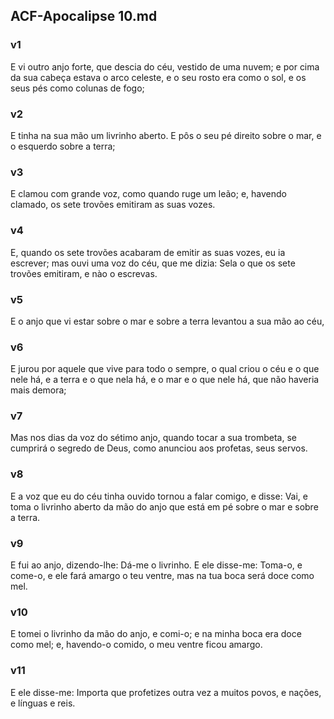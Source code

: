 ## ACF-Apocalipse 10.md
### v1
 E vi outro anjo forte, que descia do céu, vestido de uma nuvem; e por cima da sua cabeça estava o arco celeste, e o seu rosto era como o sol, e os seus pés como colunas de fogo;
### v2
 E tinha na sua mão um livrinho aberto. E pôs o seu pé direito sobre o mar, e o esquerdo sobre a terra;
### v3
 E clamou com grande voz, como quando ruge um leão; e, havendo clamado, os sete trovões emitiram as suas vozes.
### v4
 E, quando os sete trovões acabaram de emitir as suas vozes, eu ia escrever; mas ouvi uma voz do céu, que me dizia: Sela o que os sete trovões emitiram, e nào o escrevas.
### v5
 E o anjo que vi estar sobre o mar e sobre a terra levantou a sua mão ao céu,
### v6
 E jurou por aquele que vive para todo o sempre, o qual criou o céu e o que nele há, e a terra e o que nela há, e o mar e o que nele há, que não haveria mais demora;
### v7
 Mas nos dias da voz do sétimo anjo, quando tocar a sua trombeta, se cumprirá o segredo de Deus, como anunciou aos profetas, seus servos.
### v8
 E a voz que eu do céu tinha ouvido tornou a falar comigo, e disse: Vai, e toma o livrinho aberto da mão do anjo que está em pé sobre o mar e sobre a terra.
### v9
 E fui ao anjo, dizendo-lhe: Dá-me o livrinho. E ele disse-me: Toma-o, e come-o, e ele fará amargo o teu ventre, mas na tua boca será doce como mel.
### v10
 E tomei o livrinho da mão do anjo, e comi-o; e na minha boca era doce como mel; e, havendo-o comido, o meu ventre ficou amargo.
### v11
 E ele disse-me: Importa que profetizes outra vez a muitos povos, e nações, e línguas e reis.
